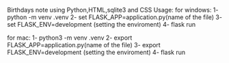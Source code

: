 Birthdays note using Python,HTML,sqlite3 and CSS
Usage:
for windows:
  1- python -m venv .venv
  2- set FLASK_APP=application.py(name of the file)
  3- set FLASK_ENV=development (setting the enviroment)
  4- flask run
  
for mac:
  1- python3 -m venv .venv
  2- export FLASK_APP=application.py(name of the file)
  3- export FLASK_ENV=development (setting the enviroment)
  4- flask run
  
